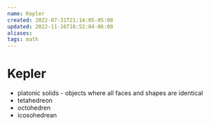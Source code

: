 ```yaml
---
name: Kepler
created: 2022-07-31T21:14:05-05:00
updated: 2022-11-16T16:52:04-06:00
aliases: 
tags: math
---
```

# Kepler

* platonic solids - objects where all faces and shapes are identical 
* tetahedreon
* octohedren
* icosohedrean

